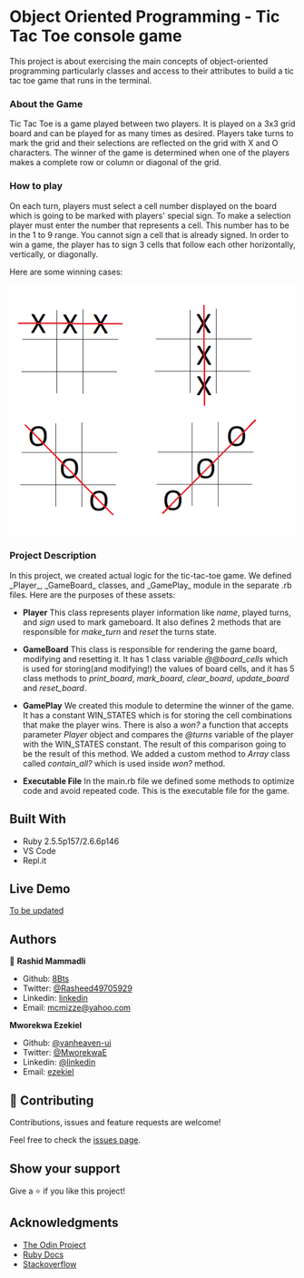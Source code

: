 # Object Oriented Programming - Tic Tac Toe console game

This project is about exercising the main concepts of object-oriented programming particularly classes and access to their attributes to build a tic tac toe game that runs in the terminal.

<h3>About the Game</h3>
<p>Tic Tac Toe is a game played between two players. It is played on a 3x3 grid board and can be played for as many times as desired. 
Players take turns to mark the grid and their selections are reflected on the grid with X and O characters. The winner of the game is determined when one of the players makes a complete row or column or diagonal of the grid. </p>

<h3>How to play</h3>
On each turn, players must select a cell number displayed on the board which is going to be marked with players' special sign. To make a selection player must enter the number that represents a cell. This number has to be in the 1 to 9 range. You cannot sign a cell that is already signed. In order to win a game, the player has to sign 3 cells that follow each other horizontally, vertically, or diagonally.

Here are some winning cases:

![screenshot](https://github.com/8Bts/tic-tac-toe/blob/readme_game_instructions/TICTACTOE.png)

<h3>Project Description</h3>
In this project, we created actual logic for the tic-tac-toe game. We defined _Player_, _GameBoard_ classes, and _GamePlay_ module in the separate .rb files. Here are the purposes of these assets:

- **Player**
 This class represents player information like _name_, played turns, and _sign_ used to mark gameboard. It also defines 2 methods that are responsible for _make_turn_ and _reset_ the turns state.

- **GameBoard**
This class is responsible for rendering the game board, modifying and resetting it. It has 1 class variable _@@board_cells_ which is used for storing(and modifying!) the values of board cells, and it has 5 class methods to _print_board_, _mark_board_, _clear_board_, _update_board_ and _reset_board_.

- **GamePlay**
We created this module to determine the winner of the game. It has a constant WIN_STATES which is for storing the cell combinations that make the player wins. There is also a _won?_ a function that accepts parameter _Player_ object and compares the _@turns_ variable of the player with the WIN_STATES constant. The result of this comparison going to be the result of this method. We added a custom method to _Array_ class called _contain_all?_ which is used inside _won?_ method.

- **Executable File**
In the main.rb file we defined some methods to optimize code and avoid repeated code. This is the executable file for the game.

## Built With

- Ruby 2.5.5p157/2.6.6p146
- VS Code
- Repl.it

## Live Demo

<a href="#" target="_blank">To be updated</a>

## Authors

👤 **Rashid Mammadli**

- Github: [8Bts](https://github.com/8Bts)
- Twitter: [@Rasheed49705929](https://twitter.com/Rasheed49705929)
- Linkedin: [linkedin](https://www.linkedin.com/in/mcmizze-price-238a70135/)
- Email: mcmizze@yahoo.com

**Mworekwa Ezekiel**

- Github: [@vanheaven-ui](https://github.com/vanheaven-ui)
- Twitter: [@MworekwaE](https://twitter.com/MworekwE)
- Linkedin: [@linkedin](https://www.linkedin.com/in/vanheaven/)
- Email: [ezekiel](mailto:vanheaven6@gmail.com)

## 🤝 Contributing

Contributions, issues and feature requests are welcome!

Feel free to check the <a href="https://github.com/8Bts/tic-tac-toe/issues" target="_blank">issues page</a>.

## Show your support

Give a ⭐️ if you like this project!

## Acknowledgments
 
- <a href="https://www.theodinproject.com/" target="_blank">The Odin Project</a>
- <a href="https://ruby-doc.org/core-2.6.1/" target="_blank">Ruby Docs</a>
- <a href="https://www.stackoverflow.com/" target="_blank">Stackoverflow</a>

